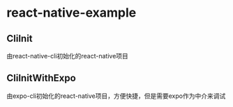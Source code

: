 # react-native-example

## CliInit

由react-native-cli初始化的react-native项目

## CliInitWithExpo

由expo-cli初始化的react-native项目，方便快捷，但是需要expo作为中介来调试
